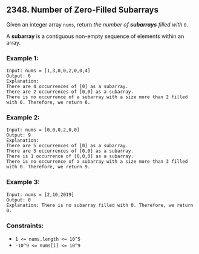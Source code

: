 ## 2348. Number of Zero-Filled Subarrays

Given an integer array ```nums```, return *the number of **subarrays** filled with* ```0```.

A **subarray** is a contiguous non-empty sequence of elements within an array.

### Example 1:
```
Input: nums = [1,3,0,0,2,0,0,4]
Output: 6
Explanation:
There are 4 occurrences of [0] as a subarray.
There are 2 occurrences of [0,0] as a subarray.
There is no occurrence of a subarray with a size more than 2 filled with 0. Therefore, we return 6.
```
### Example 2:
```
Input: nums = [0,0,0,2,0,0]
Output: 9
Explanation:
There are 5 occurrences of [0] as a subarray.
There are 3 occurrences of [0,0] as a subarray.
There is 1 occurrence of [0,0,0] as a subarray.
There is no occurrence of a subarray with a size more than 3 filled with 0. Therefore, we return 9.
```
### Example 3:
```
Input: nums = [2,10,2019]
Output: 0
Explanation: There is no subarray filled with 0. Therefore, we return 0.
```

### Constraints:

* ```1 <= nums.length <= 10^5```
* ```-10^9 <= nums[i] <= 10^9```